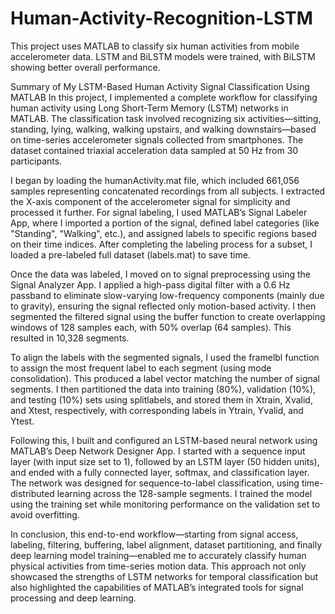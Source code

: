 # Human-Activity-Recognition-LSTM
This project uses MATLAB to classify six human activities from mobile accelerometer data. LSTM and BiLSTM models were trained, with BiLSTM showing better overall performance.


Summary of My LSTM-Based Human Activity Signal Classification Using MATLAB
In this project, I implemented a complete workflow for classifying human activity using Long Short-Term Memory (LSTM) networks in MATLAB. The classification task involved recognizing six activities—sitting, standing, lying, walking, walking upstairs, and walking downstairs—based on time-series accelerometer signals collected from smartphones. The dataset contained triaxial acceleration data sampled at 50 Hz from 30 participants.

I began by loading the humanActivity.mat file, which included 661,056 samples representing concatenated recordings from all subjects. I extracted the X-axis component of the accelerometer signal for simplicity and processed it further. For signal labeling, I used MATLAB’s Signal Labeler App, where I imported a portion of the signal, defined label categories (like "Standing", "Walking", etc.), and assigned labels to specific regions based on their time indices. After completing the labeling process for a subset, I loaded a pre-labeled full dataset (labels.mat) to save time.

Once the data was labeled, I moved on to signal preprocessing using the Signal Analyzer App. I applied a high-pass digital filter with a 0.6 Hz passband to eliminate slow-varying low-frequency components (mainly due to gravity), ensuring the signal reflected only motion-based activity. I then segmented the filtered signal using the buffer function to create overlapping windows of 128 samples each, with 50% overlap (64 samples). This resulted in 10,328 segments.

To align the labels with the segmented signals, I used the framelbl function to assign the most frequent label to each segment (using mode consolidation). This produced a label vector matching the number of signal segments. I then partitioned the data into training (80%), validation (10%), and testing (10%) sets using splitlabels, and stored them in Xtrain, Xvalid, and Xtest, respectively, with corresponding labels in Ytrain, Yvalid, and Ytest.

Following this, I built and configured an LSTM-based neural network using MATLAB’s Deep Network Designer App. I started with a sequence input layer (with input size set to 1), followed by an LSTM layer (50 hidden units), and ended with a fully connected layer, softmax, and classification layer. The network was designed for sequence-to-label classification, using time-distributed learning across the 128-sample segments. I trained the model using the training set while monitoring performance on the validation set to avoid overfitting.

In conclusion, this end-to-end workflow—starting from signal access, labeling, filtering, buffering, label alignment, dataset partitioning, and finally deep learning model training—enabled me to accurately classify human physical activities from time-series motion data. This approach not only showcased the strengths of LSTM networks for temporal classification but also highlighted the capabilities of MATLAB’s integrated tools for signal processing and deep learning.
